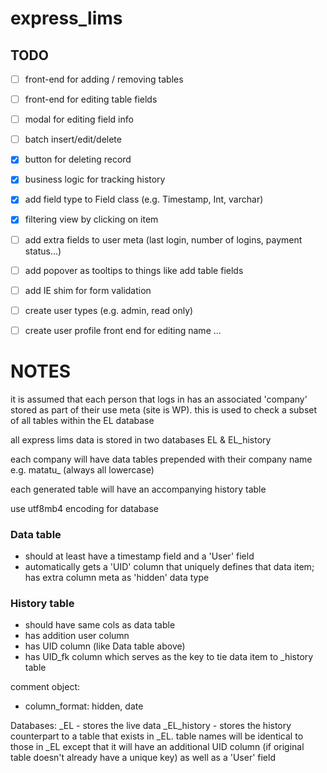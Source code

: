 # express_lims

## TODO

- [ ] front-end for adding / removing tables
- [ ] front-end for editing table fields
- [ ] modal for editing field info
- [ ] batch insert/edit/delete
- [x] button for deleting record
- [x] business logic for tracking history
- [x] add field type to Field class (e.g. Timestamp, Int, varchar)
- [x] filtering view by clicking on item
- [ ] add extra fields to user meta (last login, number of logins, payment status...)
- [ ] add popover as tooltips to things like add table fields
- [ ] add IE shim for form validation
- [ ] create user types (e.g. admin, read only)
- [ ] create user profile front end for editing name ...


# NOTES

it is assumed that each person that logs in has an associated 'company'
stored as part of their use meta (site is WP).  this is used to check a subset of all
tables within the EL database

all express lims data is stored in two databases EL & EL_history

each company will have data tables prepended with their company name e.g. matatu_ (always all lowercase)

each generated table will have an accompanying history table

use utf8mb4 encoding for database


### Data table
- should at least have a timestamp field and a 'User' field
- automatically gets a 'UID' column that uniquely defines that data item; has extra column meta as 'hidden' data type

### History table
- should have same cols as data table
- has addition user column
- has UID column (like Data table above)
- has UID_fk column which serves as the key to tie data item to _history table


comment object:
- column_format: hidden, date


Databases:
_EL - stores the live data
_EL_history - stores the history counterpart to a table that exists in _EL.  table names will be identical to those in _EL except that it will have an additional UID column (if original table doesn't already have a unique key) as well as a 'User' field
